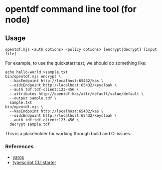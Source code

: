 # opentdf command line tool (for node)

## Usage

```
opentdf.mjs <auth options> <policy options> [encrypt|decrypt] [input file]
```

For example, to use the quickstart test, we should do something like:

```
echo hello-world >sample.txt
bin/opentdf.mjs encrypt \
  --kasEndpoint http://localhost:65432/kas \
  --oidcEndpoint http://localhost:65432/keycloak \
  --auth tdf:tdf-client:123-456 \
  --attributes http://opentdf-kas/attr/default/value/default \
  --output sample.tdf \
  sample.txt
bin/opentdf.mjs \
  --kasEndpoint http://localhost:65432/kas \
  --oidcEndpoint http://localhost:65432/keycloak \
  --auth tdf:tdf-client:123-456 \
  decrypt sample.tdf
```

This is a placeholder for working through build and CI issues.

### References

- [yargs](http://yargs.js.org)
- [typescript CLI starter](https://github.com/khalidx/typescript-cli-starter)

